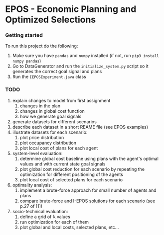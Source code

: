 # EPOS - Economic Planning and Optimized Selections

### Getting started
To run this project do the following:
1. Make sure you have `pandas` and `numpy` installed (if not, run `pip3 install numpy pandas`)
2. Go to DataGenerator and run the `initialize_system.py` script so it generates the correct goal signal and plans
3. Run the `IEPOSExperiment.java` class

### TODO
1. explain changes to model from first assignment
   1. changes in the plan
   2. changes in global cost function
   3. how we generate goal signals
2. generate datasets for different scenarios
3. describe each dataset in a short REAME file (see EPOS examples)
4. illustrate datasets for each scenario:
   1. plot price distribution
   2. plot occupancy distribution
   3. plot local cost of plans for each agent
5. system-level evaluation:
   1. determine global cost baseline using plans with the agent's optimal values and with current state goal signals
   2. plot global cost reduction for each scenario by repeating the optimization for different positioning of the agents
   3. plot local cost of selected plans for each scenario
6. optimality analysis:
   1. implement a brute-force approach for small number of agents and plans
   2. compare brute-force and I-EPOS solutions for each scenario (see p.27 of [1])
7. socio-technical evaluation:
   1. define a grid of &lambda; values
   2. run optimization for each of them
   3. plot global and local costs, selected plans, etc...


